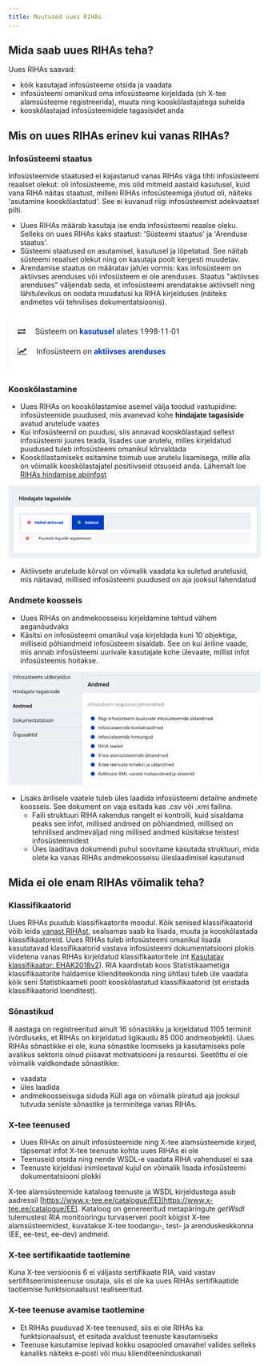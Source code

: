 ```yaml
---
title: Muutused uues RIHAs
---
```


## Mida saab uues RIHAs teha?

Uues RIHAs saavad:
- kõik kasutajad infosüsteeme otsida ja vaadata
- infosüsteemi omanikud oma infosüsteeme kirjeldada (sh X-tee alamsüsteeme registreerida), muuta ning kooskõlastajatega suhelda
- kooskõlastajad infosüsteemidele tagasisidet anda

## Mis on uues RIHAs erinev kui vanas RIHAs?

### Infosüsteemi staatus

Infosüsteemide staatused ei kajastanud vanas RIHAs väga tihti infosüsteemi reaalset olekut: oli infosüsteeme, mis olid mitmeid aastaid kasutusel, kuid vana RIHA näitas staatust, milleni RIHAs infosüsteemiga jõutud oli, näiteks 'asutamine kooskõlastatud'. See ei kuvanud riigi infosüsteemist adekvaatset pilti.

- Uues RIHAs määrab kasutaja ise enda infosüsteemi reaalse oleku. Selleks on uues RIHAs kaks staatust: 'Süsteemi staatus' ja 'Arenduse staatus'. 
- Süsteemi staatused on asutamisel, kasutusel ja lõpetatud. See näitab süsteemi reaalset olekut ning on kasutaja poolt kergesti muudetav.
- Arendamise staatus on määratav jah/ei vormis: kas infosüsteem on aktiivses arenduses või infosüsteem ei ole arenduses. Staatus "aktiivses arenduses" väljendab seda, et infosüsteemi arendatakse aktiivselt ning lähitulevikus on oodata muudatusi ka RIHA kirjelduses (näiteks andmetes või tehnilises dokumentatsioonis).

![Infosüsteemi staatused](assets/images/data/staatused.png "Infosüsteemi staatused uues RIHAs")

### Kooskõlastamine

- Uues RIHAs on kooskõlastamise asemel välja toodud vastupidine: infosüsteemide puudused, mis avanevad kohe **hindajate tagasiside** avatud arutelude vaates
- Kui infosüsteemil on puudusi, siis annavad kooskõlastajad sellest infosüsteemi juures teada, lisades uue arutelu, milles kirjeldatud puudused tuleb infosüsteemi omanikul kõrvaldada
- Kooskõlastamiseks esitamine toimub uue arutelu lisamisega, mille alla on võimalik kooskõlastajatel positiivseid otsuseid anda. Lähemalt loe [RIHAs hindamise abiinfost](https://abi.riha.ee/RIHAs-hindamine)

![Hindajate tagasiside](assets/images/data/hindajate-tagasiside.png "Hindajate tagasiside uues RIHAs")

- Aktiivsete arutelude kõrval on võimalik vaadata ka suletud arutelusid, mis näitavad, millised infosüsteemi puudused on aja jooksul lahendatud

### Andmete koosseis

- Uues RIHAs on andmekoosseisu kirjeldamine tehtud vähem aeganõudvaks
- Käsitsi on infosüsteemi omanikul vaja kirjeldada kuni 10 objektiga, milliseid põhiandmeid infosüsteem sisaldab. See on kui äriline vaade, mis annab infosüsteemi uurivale kasutajale kohe ülevaate, millist infot infosüsteemis hoitakse.

![Infosüsteemi andmete äriline vaade](assets/images/data/andmed-ylevaade.png "Infosüsteemi andmete äriline vaade")

- Lisaks ärilisele vaatele tuleb üles laadida infosüsteemi detailne andmete koosseis. See dokument on vaja esitada kas .csv või .xmi failina.
  - Faili struktuuri RIHA rakendus rangelt ei kontrolli, kuid sisaldama peaks see infot, millised andmed on põhiandmed, millised on tehnilised andmeväljad ning millised andmed küsitakse teistest infosüsteemidest
  - Üles laaditava dokumendi puhul soovitame kasutada struktuuri, mida olete ka vanas RIHAs andmekoosseisu üleslaadimisel kasutanud


## Mida ei ole enam RIHAs võimalik teha?

### Klassifikaatorid

Uues RIHAs puudub klassifikaatorite moodul. Kõik senised klassifikaatorid võib leida [vanast RIHAst](https://vana.riha.ee), sealsamas saab ka lisada, muuta ja kooskõlastada klassifikaatoreid. Uues RIHAs tuleb infosüsteemi omanikul lisada kasutatavad klassifikaatorid vastava infosüsteemi dokumentatsiooni plokis viidetena vanas RIHAs kirjeldatud klassifikaatoritele (nt [Kasutatav klassifikaator: EHAK2018v2](https://vana.riha.ee/riha/main/kla/eesti_haldus-_ja_asustusjaotuse_klassifikaator_2018v1_ver20)). RIA kaardistab koos Statistikaametiga klassifikaatorite haldamise klienditeekonda ning ühtlasi tuleb üle vaadata kõik seni Statistikaameti poolt kooskõlastatud klassifikaatorid (st eristada klassifikaatorid loenditest).

### Sõnastikud

8 aastaga on registreeritud ainult 16 sõnastikku ja kirjeldatud 1105 terminit (võrdluseks, et RIHAs on kirjeldatud ligikaudu 85 000 andmeobjekti). Uues RIHAs sõnastikke ei ole, kuna sõnastike loomiseks ja kasutamiseks pole avalikus sektoris olnud piisavat motivatsiooni ja ressurssi. Seetõttu ei ole võimalik valdkondade sõnastikke:
  - vaadata
  - üles laadida
  - andmekoosseisuga siduda
Küll aga on võimalik piiratud aja jooksul tutvuda seniste sõnastike ja terminitega vanas RIHAs.

### X-tee teenused

- Uues RIHAs on ainult infosüsteemide ning X-tee alamsüsteemide kirjed, täpsemat infot X-tee teenuste kohta uues RIHAs ei ole
- Teenuseid otsida ning nende WSDL-e vaadata RIHA vahendusel ei saa
- Teenuste kirjeldusi inimloetaval kujul on võimalik lisada infosüsteemi dokumentatsiooni plokki

X-tee alamsüsteemide kataloog teenuste ja WSDL kirjeldustega asub aadressil [https://www.x-tee.ee/catalogue/EE](https://www.x-tee.ee/catalogue/EE). Kataloog on genereeritud metapäringute _getWsdl_ tulemustest RIA monitooringu turvaserveri poolt kõigist X-tee alamsüsteemidest, kuvatakse X-tee toodangu-, test- ja arenduskeskkonna (EE, ee-test, ee-dev) andmeid.

### X-tee sertifikaatide taotlemine

Kuna X-tee versioonis 6 ei väljasta sertifikaate RIA, vaid vastav sertifitseerimisteenuse osutaja, siis ei ole ka uues RIHAs sertifikaatide taotlemise funktsionaalsust realiseeritud.

### X-tee teenuse avamise taotlemine

- Et RIHAs puuduvad X-tee teenused, siis ei ole RIHAs ka funktsionaalsust, et esitada avaldust teenuste kasutamiseks
- Teenuse kasutamise lepivad kokku osapooled omavahel valides selleks kanaliks näiteks e-posti või muu klienditeeninduskanali
